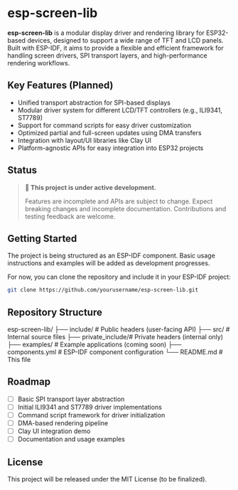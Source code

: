 # esp-screen-lib

**esp-screen-lib** is a modular display driver and rendering library for ESP32-based devices, designed to support a wide range of TFT and LCD panels. Built with ESP-IDF, it aims to provide a flexible and efficient framework for handling screen drivers, SPI transport layers, and high-performance rendering workflows.

## Key Features (Planned)
- Unified transport abstraction for SPI-based displays
- Modular driver system for different LCD/TFT controllers (e.g., ILI9341, ST7789)
- Support for command scripts for easy driver customization
- Optimized partial and full-screen updates using DMA transfers
- Integration with layout/UI libraries like Clay UI
- Platform-agnostic APIs for easy integration into ESP32 projects

## Status
> **🚧 This project is under active development.**
> 
> Features are incomplete and APIs are subject to change. Expect breaking changes and incomplete documentation. Contributions and testing feedback are welcome.

## Getting Started
The project is being structured as an ESP-IDF component. Basic usage instructions and examples will be added as development progresses.

For now, you can clone the repository and include it in your ESP-IDF project:

```bash
git clone https://github.com/yourusername/esp-screen-lib.git
```

## Repository Structure

esp-screen-lib/
├── include/        # Public headers (user-facing API)
├── src/            # Internal source files
├── private_include/# Private headers (internal only)
├── examples/       # Example applications (coming soon)
├── components.yml  # ESP-IDF component configuration
└── README.md       # This file

## Roadmap

- [ ] Basic SPI transport layer abstraction
- [ ] Initial ILI9341 and ST7789 driver implementations
- [ ] Command script framework for driver initialization
- [ ] DMA-based rendering pipeline
- [ ] Clay UI integration demo
- [ ] Documentation and usage examples

## License

This project will be released under the MIT License (to be finalized).